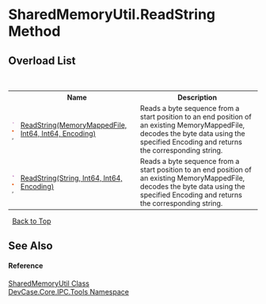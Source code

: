 # SharedMemoryUtil.ReadString Method 
 


## Overload List
&nbsp;<table><tr><th></th><th>Name</th><th>Description</th></tr><tr><td>![Public method](media/pubmethod.gif "Public method")![Static member](media/static.gif "Static member")![Code example](media/CodeExample.png "Code example")</td><td><a href="M_DevCase_Core_IPC_Tools_SharedMemoryUtil_ReadString">ReadString(MemoryMappedFile, Int64, Int64, Encoding)</a></td><td>
Reads a byte sequence from a start position to an end position of an existing MemoryMappedFile, decodes the byte data using the specified Encoding and returns the corresponding string.</td></tr><tr><td>![Public method](media/pubmethod.gif "Public method")![Static member](media/static.gif "Static member")![Code example](media/CodeExample.png "Code example")</td><td><a href="M_DevCase_Core_IPC_Tools_SharedMemoryUtil_ReadString_1">ReadString(String, Int64, Int64, Encoding)</a></td><td>
Reads a byte sequence from a start position to an end position of an existing MemoryMappedFile, decodes the byte data using the specified Encoding and returns the corresponding string.</td></tr></table>&nbsp;
<a href="#sharedmemoryutil.readstring-method">Back to Top</a>

## See Also


#### Reference
<a href="T_DevCase_Core_IPC_Tools_SharedMemoryUtil">SharedMemoryUtil Class</a><br /><a href="N_DevCase_Core_IPC_Tools">DevCase.Core.IPC.Tools Namespace</a><br />